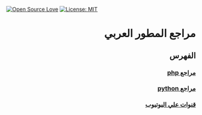 [![Open Source Love](https://badges.frapsoft.com/os/v1/open-source.svg?v=103)](https://github.com/ellerbrock/open-source-badges/)
[![License: MIT](https://img.shields.io/badge/License-MIT-green.svg)](https://opensource.org/licenses/MIT)
# <div dir="rtl"> مراجع المطور العربي</div> 

##  <div dir="rtl">الفهرس</div> 

### [<div dir="rtl"> مراجع php</div>](./php)
### [<div dir="rtl"> مراجع python</div>](./python)
### [<div dir="rtl"> قنوات علي اليوتيوب</div>](./youtube-channels)